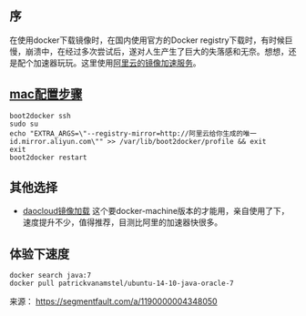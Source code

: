 ## 序

在使用docker下载镜像时，在国内使用官方的Docker registry下载时，有时候巨慢，崩溃中，在经过多次尝试后，遂对人生产生了巨大的失落感和无奈。想想，还是配个加速器玩玩。这里使用[阿里云的镜像加速服务](https://baichuan.taobao.com/doc2/detail.htm?treeId=39&articleId=103049&docType=1)。

## [mac配置步骤](http://tae.taobao.com/mirror/index.html#/docker/speed/stat)

```
boot2docker ssh
sudo su
echo "EXTRA_ARGS=\"--registry-mirror=http://阿里云给你生成的唯一id.mirror.aliyun.com\"" >> /var/lib/boot2docker/profile && exit
exit
boot2docker restart
```

## 其他选择

- [daocloud镜像加载](https://dashboard.daocloud.io/mirror)
  这个要docker-machine版本的才能用，亲自使用了下，速度提升不少，值得推荐，目测比阿里的加速器快很多。

## 体验下速度

```
docker search java:7
docker pull patrickvanamstel/ubuntu-14-10-java-oracle-7
```







来源： https://segmentfault.com/a/1190000004348050